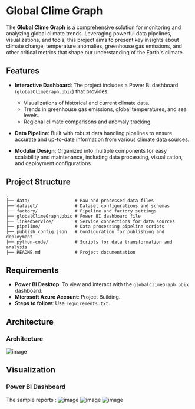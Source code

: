 # Global Clime Graph

The **Global Clime Graph** is a comprehensive solution for monitoring and analyzing global climate trends. Leveraging powerful data pipelines, visualizations, and tools, this project aims to present key insights about climate change, temperature anomalies, greenhouse gas emissions, and other critical metrics that shape our understanding of the Earth's climate.

## Features

- **Interactive Dashboard**: The project includes a Power BI dashboard (`globalClimeGraph.pbix`) that provides:

  - Visualizations of historical and current climate data.
  - Trends in greenhouse gas emissions, global temperatures, and sea levels.
  - Regional climate comparisons and anomaly tracking.

- **Data Pipeline**: Built with robust data handling pipelines to ensure accurate and up-to-date information from various climate data sources.

- **Modular Design**: Organized into multiple components for easy scalability and maintenance, including data processing, visualization, and deployment configurations.

## Project Structure

```
.
├── data/                 # Raw and processed data files
├── dataset/              # Dataset configurations and schemas
├── factory/              # Pipeline and factory settings
├── globalClimeGraph.pbix # Power BI dashboard file
├── linkedService/        # Service connections for data sources
├── pipeline/             # Data processing pipeline scripts
├── publish_config.json   # Configuration for publishing and deployment
├── python-code/          # Scripts for data transformation and analysis
├── README.md             # Project documentation
```

## Requirements

- **Power BI Desktop**: To view and interact with the `globalClimeGraph.pbix` dashboard.
- **Microsoft Azure Account**: Project Building.
- **Steps to follow**: Use `requirements.txt`.

## Architecture

### Architecture
![image](https://github.com/user-attachments/assets/494f60d3-d81b-4846-8ff8-2a83e233f4c8)

## Visualization

### Power BI Dashboard
The sample reports :
![image](https://github.com/user-attachments/assets/91f9000b-62c0-49dc-98e3-d2408fe65753)
![image](https://github.com/user-attachments/assets/5f958aff-1ed5-427d-ab36-b90e214204c2)
![image](https://github.com/user-attachments/assets/92db4e72-de4a-4ec3-be13-60be599d10f0)


